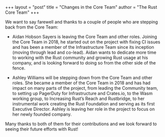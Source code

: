 +++
layout = "post"
title = "Changes in the Core Team"
author = "The Rust Core Team"
+++

We want to say farewell and thanks to a couple of people who are stepping back from the Core Team:

* Aidan Hobson Sayers is leaving the Core Team and other roles. Joining the Core Team in 2018, he started out on the project with fixing CI issues and has been a member of the Infrastructure Team since its inception (moving through lead and co-lead). Aidan wants to dedicate more time to working with the Rust community and growing Rust usage at his company, and is looking forward to doing so from the other side of the fence.

* Ashley Williams will be stepping down from the Core Team and other roles. She became a member of the Core Team in 2018 and has had impact on many parts of the project, from leading the Community team, to setting up PagerDuty for Infrastructure and Crates.io, to the Wasm working group, to Increasing Rust’s Reach and Rustbridge, to her instrumental work creating the Rust Foundation and serving as its first Executive Director. Ashley is leaving her role in the project to focus on her newly founded company.

Many thanks to both of them for their contributions and we look forward to seeing their future efforts with Rust!
